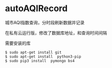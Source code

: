 # autoAQIRecord
城市AQI指数查询，分时段刷新数据并记录

在私有云运行版，修改了数据库地址，和查询时间间隔

需要安装的库
```commandline
$ sudo apt-get install git
$ sudo apt-get install  python3-pip
$ sudo pip3 install  pymongo bs4
```